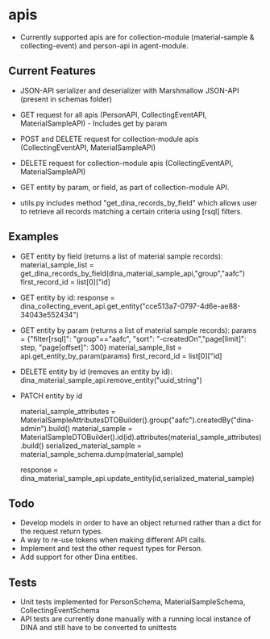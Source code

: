 # apis

* Currently supported apis are for collection-module (material-sample & collecting-event) and person-api in agent-module.

## Current Features

* JSON-API serializer and deserializer with Marshmallow JSON-API (present in schemas folder)
* GET request for all apis (PersonAPI, CollectingEventAPI, MaterialSampleAPI) - Includes get by param
* POST and DELETE request for collection-module apis (CollectingEventAPI, MaterialSampleAPI) 
* DELETE request for collection-module apis (CollectingEventAPI, MaterialSampleAPI) 
* GET entity by param, or field, as part of collection-module API.

* utils.py includes method "get_dina_records_by_field" which allows user to retrieve all records matching a certain criteria using [rsql] filters.

## Examples

* GET entity by field (returns a list of material sample records):
    material_sample_list = get_dina_records_by_field(dina_material_sample_api,"group","aafc")
    first_record_id = list[0]["id]

* GET entity by id:
    response = dina_collecting_event_api.get_entity("cce513a7-0797-4d6e-ae88-34043e552434")

* GET entity by param (returns a list of material sample records):
    params = {"filter[rsql]": "group"=="aafc", "sort": "-createdOn","page[limit]": step, "page[offset]": 300}
    material_sample_list = api.get_entity_by_param(params)
    first_record_id = list[0]["id]

* DELETE entity by id (removes an entity by id):
	dina_material_sample_api.remove_entity("uuid_string")

* PATCH entity by id

	material_sample_attributes = MaterialSampleAttributesDTOBuilder().group("aafc").createdBy("dina-admin").build()
	material_sample = MaterialSampleDTOBuilder().id(id).attributes(material_sample_attributes).build()
	serialized_material_sample = material_sample_schema.dump(material_sample)

	response = dina_material_sample_api.update_entity(id,serialized_material_sample)

## Todo

* Develop models in order to have an object returned rather than a dict for the request return types.
* A way to re-use tokens when making different API calls.
* Implement and test the other request types for Person.
* Add support for other Dina entities.

## Tests
* Unit tests implemented for PersonSchema, MaterialSampleSchema, CollectingEventSchema
* API tests are currently done manually with a running local instance of DINA and still have to be converted to unittests

